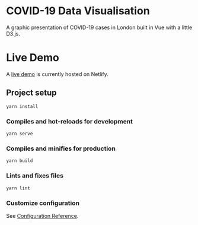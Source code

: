 # COVID-19 Data Visualisation

A graphic presentation of COVID-19 cases in London built in Vue with a little D3.js. 

# Live Demo

A [live demo](jh-covid-london-202011.netlify.app) is currently hosted on Netlify.

## Project setup
```
yarn install
```

### Compiles and hot-reloads for development
```
yarn serve
```

### Compiles and minifies for production
```
yarn build
```

### Lints and fixes files
```
yarn lint
```

### Customize configuration
See [Configuration Reference](https://cli.vuejs.org/config/).
